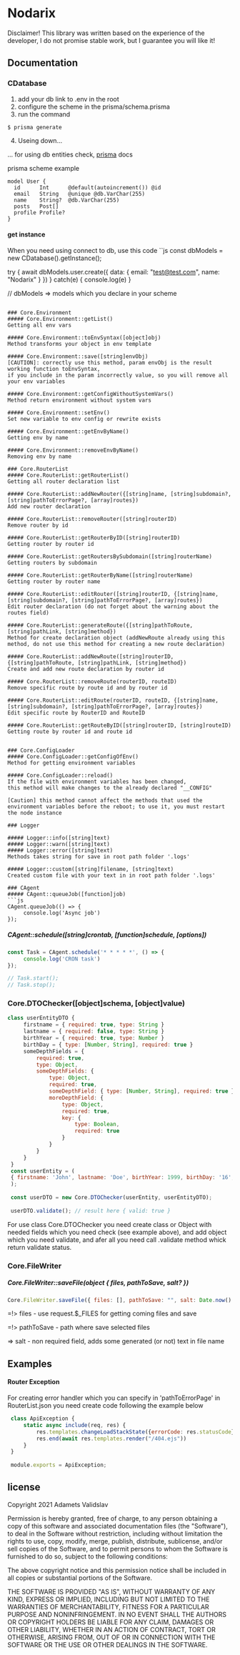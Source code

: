 # Nodarix
Disclaimer! This library was written based on the experience of the developer, I do not promise stable work, but I guarantee you will like it!

## Documentation 

### CDatabase
1. add your db link to .env in the root 
2. configure the scheme in the prisma/schema.prisma
3. run the command
```shell script 
$ prisma generate
```               
4. Useing down...

... for using db entities check, [prisma](https://www.prisma.io/docs/) docs

prisma scheme example
```prisma 
model User {
  id      Int      @default(autoincrement()) @id
  email   String   @unique @db.VarChar(255)
  name    String?  @db.VarChar(255)
  posts   Post[]
  profile Profile?
}
```

#### get instance
When you need using connect to db, use this code
``js
const dbModels = new CDatabase().getInstance();

try  {
    await dbModels.user.create({
        data: {
            email: "test@test.com",
            name: "Nodarix"
        }
    })
} catch(e) {
    console.log(e)
}

// dbModels => models which you declare in your scheme
```    

### Core.Environment
##### Core.Environment::getList()
Getting all env vars

##### Core.Environment::toEnvSyntax([object]obj)
Method transforms your object in env template 

##### Core.Environment::save([string]envObj)
[CAUTION]: correctly use this method, param envObj is the result working function toEnvSyntax,
if you include in the param incorrectly value, so you will remove all your env variables 

##### Core.Environment::getConfigWithoutSystemVars()
Method return environment without system vars

##### Core.Environment::setEnv()
Set new variable to env config or rewrite exists

##### Core.Environment::getEnvByName()
Getting env by name

##### Core.Environment::removeEnvByName()
Removing env by name

### Core.RouterList
##### Core.RouterList::getRouterList()
Getting all router declaration list

##### Core.RouterList::addNewRouter({[string]name, [string]subdomain?, [string]pathToErrorPage?, [array]routes})
Add new router declaration

##### Core.RouterList::removeRouter([string]routerID)
Remove router by id

##### Core.RouterList::getRouterByID([string]routerID)
Getting router by router id   

##### Core.RouterList::getRoutersBySubdomain([string]routerName)
Getting routers by subdomain                               

##### Core.RouterList::getRouterByName([string]routerName)
Getting router by router name                                

##### Core.RouterList::editRouter([string]routerID, {[string]name, [string]subdomain?, [string]pathToErrorPage?, [array]routes})
Edit router declaration (do not forget about the warning about the routes field)

##### Core.RouterList::generateRoute({[string]pathToRoute, [string]pathLink, [string]method})
Method for create declaration object (addNewRoute already using this method, do not use this method for creating a new route declaration)

##### Core.RouterList::addNewRoute([string]routerID, {[string]pathToRoute, [string]pathLink, [string]method})
Create and add new route declaration by router id

##### Core.RouterList::removeRoute(routerID, routeID)
Remove specific route by route id and by router id

##### Core.RouterList::editRoute(routerID, routeID, {[string]name, [string]subdomain?, [string]pathToErrorPage?, [array]routes})
Edit specific route by RouterID and RouteID
 
##### Core.RouterList::getRouteByID([string]routerID, [string]routeID)
Getting route by router id and route id
                     

### Core.ConfigLoader
##### Core.ConfigLoader::getConfigOfEnv()
Method for getting environment variables

##### Core.ConfigLoader::reload()
If the file with environment variables has been changed,
this method will make changes to the already declared "__CONFIG"

[Caution] this method cannot affect the methods that used the environment variables before the reboot; to use it, you must restart the node instance

### Logger

##### Logger::info([string]text)
##### Logger::warn([string]text)
##### Logger::error([string]text)
Methods takes string for save in root path folder '.logs'

##### Logger::custom([string]filename, [string]text)
Created custom file with your text in in root path folder '.logs'

### CAgent
##### CAgent::queueJob([function]job)
```js
CAgent.queueJob(() => {
     console.log('Async job')
});
```
##### CAgent::schedule([string]crontab, [function]schedule, [options])
```js
const Task = CAgent.schedule('* * * * *', () => {
     console.log('CRON task')
});

// Task.start();
// Task.stop();
```

### Core.DTOChecker([object]schema, [object]value)
```js
class userEntityDTO {
     firstname = { required: true, type: String }
     lastname = { required: false, type: String }
     birthYear = { required: true, type: Number }
     birthDay = { type: [Number, String], required: true }
     someDepthFields = {
         required: true,
         type: Object,
         someDepthFields: {
             type: Object,
             required: true,
             someDepthField: { type: [Number, String], required: true },
             moreDepthField: {
                 type: Object,
                 required: true,
                 key: {
                     type: Boolean,
                     required: true
                 }
             }
         }
     }
 }
 const userEntity = (
 { firstname: 'John', lastname: 'Doe', birthYear: 1999, birthDay: '16', someDepthFields: { someDepthFields: { moreDepthField: { key: true } , someDepthField: 1 }, } }
 );
 
 const userDTO = new Core.DTOChecker(userEntity, userEntityDTO);
 
 userDTO.validate(); // result here { valid: true }
 ```

For use class Core.DTOChecker you need create class or Object with needed fields which you need check (see example above),
and add object which you need validate, and afer all you need call .validate method whick return validate status.

### Core.FileWriter
##### Core.FileWriter::saveFile(object { files, pathToSave, salt? })
```js
Core.FileWriter.saveFile({ files: [], pathToSave: "", salt: Date.now() });
```
=!> files - use request.$_FILES for getting coming files and save

=!> pathToSave - path where save selected files

=> salt - non required field, adds some generated (or not) text in file name 

## Examples
#### Router Exception
For creating error handler which you can specify in 'pathToErrorPage' in RouterList.json you need create code 
following the example below
```js
 class ApiException {
     static async include(req, res) {
         res.templates.changeLoadStackState({errorCode: res.statusCode})
         res.end(await res.templates.render("/404.ejs"))
     }
 }
 
 module.exports = ApiException;
```

## license
Copyright 2021 Adamets Validslav

Permission is hereby granted, free of charge, to any person obtaining a copy of this software and associated documentation files (the "Software"), to deal in the Software without restriction, including without limitation the rights to use, copy, modify, merge, publish, distribute, sublicense, and/or sell copies of the Software, and to permit persons to whom the Software is furnished to do so, subject to the following conditions:

The above copyright notice and this permission notice shall be included in all copies or substantial portions of the Software.

THE SOFTWARE IS PROVIDED "AS IS", WITHOUT WARRANTY OF ANY KIND, EXPRESS OR IMPLIED, INCLUDING BUT NOT LIMITED TO THE WARRANTIES OF MERCHANTABILITY, FITNESS FOR A PARTICULAR PURPOSE AND NONINFRINGEMENT. IN NO EVENT SHALL THE AUTHORS OR COPYRIGHT HOLDERS BE LIABLE FOR ANY CLAIM, DAMAGES OR OTHER LIABILITY, WHETHER IN AN ACTION OF CONTRACT, TORT OR OTHERWISE, ARISING FROM, OUT OF OR IN CONNECTION WITH THE SOFTWARE OR THE USE OR OTHER DEALINGS IN THE SOFTWARE.
